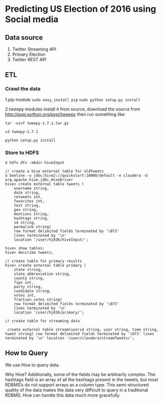 # Predicting US Election of 2016 using Social media

## Data source
1. Twitter Streaming API
2. Primary Election 
3. Twitter REST API

## ETL
### Crawl the data

1.pip module
`sudo easy_install pip`
`sudo python setup.py install`

2.tweepy modules
install it from source, download the source from http://pypi.python.org/pypi/tweepy then run something like:

```
tar -xzvf tweepy-1.7.1.tar.gz

cd tweepy-1.7.1

python setup.py install
```

### Store to HDFS
```
$ hdfs dfs -mkdir hiveInput

// create a hive external table for oldTweets
$ beeline -u jdbc:hive2://quickstart:10000/default -n cloudera -d org.apache.hive.jdbc.HiveDriver
hive> create external table tweets (
    username string,
    date string,
    retweets int,
    favorites int,
    text string,
    geo string,
    mentions string,
    hashtags string,
    id string,
    permalink string)
    row format delimited fields terminated by '\073'
    lines terminated by '\n'
    location '/user/hj836/hiveInput/';

hive> show tables;
hive> describe tweets;

// create table for primary results
hive> create external table primary (
    state string,
    state_abbreviation string,
    county string,
    fips int,
    party string,
    candidate string,
    votes int,
    fraction_votes string)
    row format delimited fields terminated by '\073'
    lines terminated by '\n'
    location '/user/hj836/primary/';

// create table for streaming data

 create external table stream(userid string, user string, time string, tweet string) row format delimited fields terminated by '\073' lines terminated by '\n' location '/user/cloudera/streamTweets/';

```



## How to Query

We use Hive to query data.

Why Hive?
Additionally, some of the fields may be arbitrarily complex. The hashtags field is an array of all the hashtags present in the tweets, but most RDBMS’s do not support arrays as a column type. 
This semi-structured quality of the data makes the data very difficult to query in a traditional RDBMS. Hive can handle this data much more gracefully.




